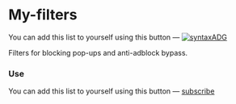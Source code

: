 # My-filters
You can add this list to yourself using this button — [![syntaxADG](https://img.shields.io/badge/-subscribe-red)](https://subscribe.adblockplus.org/?location=https://raw.githubusercontent.com/zouzou05/My-filters/master/My-filters.txt)

Filters for blocking pop-ups and anti-adblock bypass.

### Use

You can add this list to yourself using this button — [subscribe](https://subscribe.adblockplus.org/?location=https://raw.githubusercontent.com/bogachenko/fuckfuckadblock/master/fuckfuckadblock.txt&title=Fuck%20Fuckadblock)

